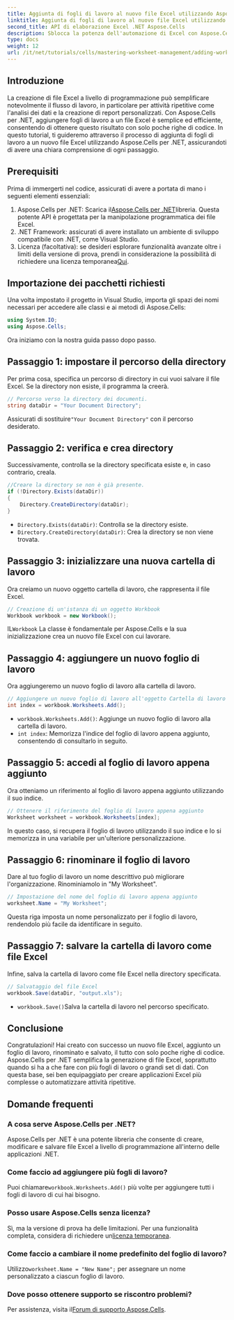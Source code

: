 ```yaml
---
title: Aggiunta di fogli di lavoro al nuovo file Excel utilizzando Aspose.Cells
linktitle: Aggiunta di fogli di lavoro al nuovo file Excel utilizzando Aspose.Cells
second_title: API di elaborazione Excel .NET Aspose.Cells
description: Sblocca la potenza dell'automazione di Excel con Aspose.Cells per .NET. Questo tutorial passo dopo passo ti guida attraverso la creazione di file Excel a livello di programmazione, l'aggiunta e la ridenominazione di fogli di lavoro e il salvataggio del tuo lavoro senza sforzo.
type: docs
weight: 12
url: /it/net/tutorials/cells/mastering-worksheet-management/adding-worksheets-to-new-excel-file/
---
```

## Introduzione

La creazione di file Excel a livello di programmazione può semplificare notevolmente il flusso di lavoro, in particolare per attività ripetitive come l'analisi dei dati e la creazione di report personalizzati. Con Aspose.Cells per .NET, aggiungere fogli di lavoro a un file Excel è semplice ed efficiente, consentendo di ottenere questo risultato con solo poche righe di codice. In questo tutorial, ti guideremo attraverso il processo di aggiunta di fogli di lavoro a un nuovo file Excel utilizzando Aspose.Cells per .NET, assicurandoti di avere una chiara comprensione di ogni passaggio.

## Prerequisiti

Prima di immergerti nel codice, assicurati di avere a portata di mano i seguenti elementi essenziali:

1.  Aspose.Cells per .NET: Scarica il[Aspose.Cells per .NET](https://releases.aspose.com/cells/net/)libreria. Questa potente API è progettata per la manipolazione programmatica dei file Excel.
2. .NET Framework: assicurati di avere installato un ambiente di sviluppo compatibile con .NET, come Visual Studio.
3.  Licenza (facoltativa): se desideri esplorare funzionalità avanzate oltre i limiti della versione di prova, prendi in considerazione la possibilità di richiedere una licenza temporanea[Qui](https://purchase.aspose.com/temporary-license/).

## Importazione dei pacchetti richiesti

Una volta impostato il progetto in Visual Studio, importa gli spazi dei nomi necessari per accedere alle classi e ai metodi di Aspose.Cells:

```csharp
using System.IO;
using Aspose.Cells;
```

Ora iniziamo con la nostra guida passo dopo passo.

## Passaggio 1: impostare il percorso della directory

Per prima cosa, specifica un percorso di directory in cui vuoi salvare il file Excel. Se la directory non esiste, il programma la creerà.

```csharp
// Percorso verso la directory dei documenti.
string dataDir = "Your Document Directory";
```

 Assicurati di sostituire`"Your Document Directory"` con il percorso desiderato.

## Passaggio 2: verifica e crea directory

Successivamente, controlla se la directory specificata esiste e, in caso contrario, creala.

```csharp
//Creare la directory se non è già presente.
if (!Directory.Exists(dataDir))
{
    Directory.CreateDirectory(dataDir);
}
```

- `Directory.Exists(dataDir)`: Controlla se la directory esiste.
- `Directory.CreateDirectory(dataDir)`: Crea la directory se non viene trovata.

## Passaggio 3: inizializzare una nuova cartella di lavoro

Ora creiamo un nuovo oggetto cartella di lavoro, che rappresenta il file Excel.

```csharp
// Creazione di un'istanza di un oggetto Workbook
Workbook workbook = new Workbook();
```

 IL`Workbook` La classe è fondamentale per Aspose.Cells e la sua inizializzazione crea un nuovo file Excel con cui lavorare.

## Passaggio 4: aggiungere un nuovo foglio di lavoro

Ora aggiungeremo un nuovo foglio di lavoro alla cartella di lavoro.

```csharp
// Aggiungere un nuovo foglio di lavoro all'oggetto Cartella di lavoro
int index = workbook.Worksheets.Add();
```

- `workbook.Worksheets.Add()`: Aggiunge un nuovo foglio di lavoro alla cartella di lavoro.
- `int index`: Memorizza l'indice del foglio di lavoro appena aggiunto, consentendo di consultarlo in seguito.

## Passaggio 5: accedi al foglio di lavoro appena aggiunto

Ora otteniamo un riferimento al foglio di lavoro appena aggiunto utilizzando il suo indice.

```csharp
// Ottenere il riferimento del foglio di lavoro appena aggiunto
Worksheet worksheet = workbook.Worksheets[index];
```

In questo caso, si recupera il foglio di lavoro utilizzando il suo indice e lo si memorizza in una variabile per un'ulteriore personalizzazione.

## Passaggio 6: rinominare il foglio di lavoro

Dare al tuo foglio di lavoro un nome descrittivo può migliorare l'organizzazione. Rinominiamolo in "My Worksheet".

```csharp
// Impostazione del nome del foglio di lavoro appena aggiunto
worksheet.Name = "My Worksheet";
```

Questa riga imposta un nome personalizzato per il foglio di lavoro, rendendolo più facile da identificare in seguito.

## Passaggio 7: salvare la cartella di lavoro come file Excel

Infine, salva la cartella di lavoro come file Excel nella directory specificata.

```csharp
// Salvataggio del file Excel
workbook.Save(dataDir, "output.xls");
```

- `workbook.Save()`Salva la cartella di lavoro nel percorso specificato.

## Conclusione

Congratulazioni! Hai creato con successo un nuovo file Excel, aggiunto un foglio di lavoro, rinominato e salvato, il tutto con solo poche righe di codice. Aspose.Cells per .NET semplifica la generazione di file Excel, soprattutto quando si ha a che fare con più fogli di lavoro o grandi set di dati. Con questa base, sei ben equipaggiato per creare applicazioni Excel più complesse o automatizzare attività ripetitive.

## Domande frequenti

### A cosa serve Aspose.Cells per .NET?
Aspose.Cells per .NET è una potente libreria che consente di creare, modificare e salvare file Excel a livello di programmazione all'interno delle applicazioni .NET.

### Come faccio ad aggiungere più fogli di lavoro?
 Puoi chiamare`workbook.Worksheets.Add()` più volte per aggiungere tutti i fogli di lavoro di cui hai bisogno.

### Posso usare Aspose.Cells senza licenza?
 Sì, ma la versione di prova ha delle limitazioni. Per una funzionalità completa, considera di richiedere un[licenza temporanea](https://purchase.aspose.com/temporary-license/).

### Come faccio a cambiare il nome predefinito del foglio di lavoro?
 Utilizzo`worksheet.Name = "New Name";` per assegnare un nome personalizzato a ciascun foglio di lavoro.

### Dove posso ottenere supporto se riscontro problemi?
Per assistenza, visita il[Forum di supporto Aspose.Cells](https://forum.aspose.com/c/cells/9).